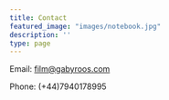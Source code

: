 ```yaml
---
title: Contact
featured_image: "images/notebook.jpg"
description: ''
type: page
---
```



Email: film@gabyroos.com

Phone: (+44)7940178995